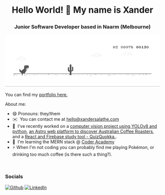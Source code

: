 # <p align="center">Hello World! 👋 My name is Xander</p>


### <p align="center"> Junior Software Developer based in Naarm (Melbourne) </p>

![loading...](dino.gif)

<!-- Hey there! I'm a tech enthusiast with a knack for blending creativity and technology. My goal is to create impactful, user-centric solutions that make a difference and are accessible to all. 

Current Genius @ Apple, and student @ Coder Academy. -->

You can find my [portfolio here.](https://xandersalathe.netlify.app/)

About me:
* 😄 Pronouns: they/them
* ✉️  You can contact me at [hello@xandersalathe.com](mailto:hello@xandersalathe.com)
* 🚀  I've recently worked on a [computer vision project using YOLOv8 and python](https://github.com/xdaybreakerx/computer-vision-with-yolov8), [an Astro web platform to discover Australian Coffee Roasters](https://github.com/xdaybreakerx/beanfinder.coffee), and a [React and Firebase study tool - QuizQuokka.](https://github.com/xdaybreakerx/quizquokka).
* 🧠  I'm learning the MERN stack @ [Coder Academy](https://coderacademy.edu.au/)
* ⚡️ When I'm not coding you can probably find me playing Pokémon, or drinking too much coffee (is there such a thing?). 

&nbsp;
&nbsp;
&nbsp;

<!-- 
Stats for nerds:
![Xander's most used languages](https://github-readme-stats.vercel.app/api/top-langs?username=xdaybreakerx&theme=tokyonight&hide_border=false&include_all_commits=true&count_private=true&layout=donut&hide=css,scss)



### <p align="left"> Languages and Tools </p>
<p align="left">
  <a href="https://skillicons.dev">
    <img src="https://skillicons.dev/icons?i=py,js,html,css,git,tailwind,postgres,flask,vscode&perline=3" />
  </a>
</p> 
-->


### <p align="left"> Socials </p>
[![Github](https://skillicons.dev/icons?i=github)](https://github.com/xdaybreakerx)
[![LinkedIn](https://skillicons.dev/icons?i=linkedin)](https://www.linkedin.com/in/xander-salathe)


<!-- 
this readme contains resources available from: 
https://www.profileme.dev/create-profile 
and
https://github.com/tandpfun/skill-icons
and 
https://github.com/anuraghazra/github-readme-stats
-->
